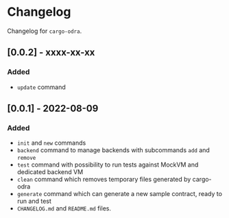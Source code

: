 # Changelog

Changelog for `cargo-odra`.

## [0.0.2] - xxxx-xx-xx
### Added
- `update` command

## [0.0.1] - 2022-08-09
### Added
- `init` and `new` commands
- `backend` command to manage backends with subcommands `add` and `remove`
- `test` command with possibility to run tests against MockVM and dedicated backend VM
- `clean` command which removes temporary files generated by cargo-odra
- `generate` command which can generate a new sample contract, ready to run and test
- `CHANGELOG.md` and `README.md` files.
